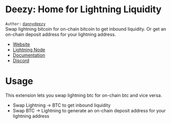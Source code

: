# Deezy: Home for Lightning Liquidity
`Author:` <a href="https://github.com/lnbits">`dannydeezy`</a>
<br/>
Swap lightning bitcoin for on-chain bitcoin to get inbound liquidity. Or get an on-chain deposit address for your lightning address.
* [Website](https://deezy.io)
* [Lightning Node](https://amboss.space/node/024bfaf0cabe7f874fd33ebf7c6f4e5385971fc504ef3f492432e9e3ec77e1b5cf)
* [Documentation](https://docs.deezy.io)
* [Discord](https://discord.gg/nEBbrUAvPy)

# Usage
This extension lets you swap lightning btc for on-chain btc and vice versa.
* Swap Lightning -> BTC to get inbound liquidity
* Swap BTC -> Lightning to generate an on-chain deposit address for your lightning address
